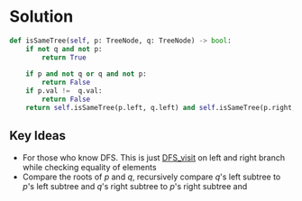 # Solution

```python
def isSameTree(self, p: TreeNode, q: TreeNode) -> bool: 
    if not q and not p:
        return True
        
    if p and not q or q and not p:
        return False
    if p.val !=  q.val:
        return False
    return self.isSameTree(p.left, q.left) and self.isSameTree(p.right, q.right)
```

## Key Ideas
- For those who know DFS. This is just [DFS_visit](https://www.youtube.com/watch?v=AfSk24UTFS8) on left and right branch while checking equality of elements 
- Compare the roots of *p* and *q*, recursively compare *q*'s left subtree to *p*'s left subtree and *q*'s right subtree to *p*'s right subtree and 


